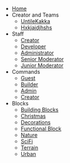 - [Home](README.md)
- Creator and Teams
  - [UntileKakka](untilekakka.md)
  - [Hxkjajdjhshs](hxkjajdjhshs.md)
- Staff
  - [Creator](staff.md#creator)
  - [Developer](staff.md#developer)
  - [Administrator](staff.md#administrator)
  - [Senior Moderator](staff.md#senior-moderator)
  - [Junior Moderator](staff.md#junior-moderator)
- Commands
  - [Guest](commands.md#guest-commands)
  - [Builder](commands.md#builder-commands)
  - [Admin](commands.md#admin-commands)
  - [Creator](commands.md#creator-commands)
- Blocks
  - [Building Blocks](blocks.md#building-blocks)
  - [Christmas](blocks.md#christmas)
  - [Decorations](blocks.md#decorations)
  - [Functional Block](blocks.md#functional-block)
  - [Nature](blocks.md#nature)
  - [SciFi](blocks.md#scifi)
  - [Terrain](blocks.md#terrain)
  - [Urban](blocks.md#urban)